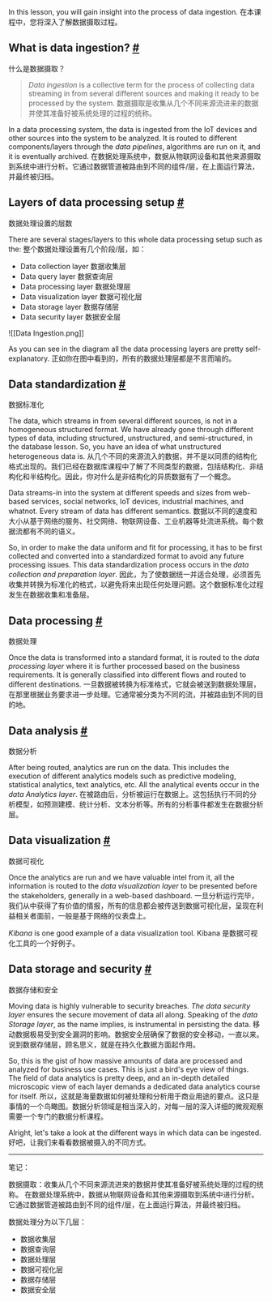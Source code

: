 In this lesson, you will gain insight into the process of data ingestion.
在本课程中，您将深入了解数据摄取过程。

## What is data ingestion? [#](https://www.educative.io/courses/web-application-software-architecture-101/R1X5ERQk7Q0#What-is-data-ingestion?)
什么是数据摄取？

> _Data ingestion_ is a collective term for the process of collecting data streaming in from several different sources and making it ready to be processed by the system.
> 数据摄取是收集从几个不同来源流进来的数据并使其准备好被系统处理的过程的统称。

In a data processing system, the data is ingested from the IoT devices and other sources into the system to be analyzed. It is routed to different components/layers through the _data pipelines_, algorithms are run on it, and it is eventually archived.
在数据处理系统中，数据从物联网设备和其他来源摄取到系统中进行分析。它通过数据管道被路由到不同的组件/层，在上面运行算法，并最终被归档。

## Layers of data processing setup [#](https://www.educative.io/courses/web-application-software-architecture-101/R1X5ERQk7Q0#Layers-of-data-processing-setup)
数据处理设置的层数

There are several stages/layers to this whole data processing setup such as the:
整个数据处理设置有几个阶段/层，如：

- Data collection layer
数据收集层
- Data query layer
数据查询层
- Data processing layer
数据处理层
- Data visualization layer
数据可视化层
- Data storage layer
数据存储层
- Data security layer
数据安全层

![[Data Ingestion.png]]

As you can see in the diagram all the data processing layers are pretty self-explanatory.
正如你在图中看到的，所有的数据处理层都是不言而喻的。
## Data standardization [#](https://www.educative.io/courses/web-application-software-architecture-101/R1X5ERQk7Q0#Data-standardization)
数据标准化

The data, which streams in from several different sources, is not in a homogeneous structured format. We have already gone through different types of data, including structured, unstructured, and semi-structured, in the database lesson. So, you have an idea of what unstructured heterogeneous data is.
从几个不同的来源流入的数据，并不是以同质的结构化格式出现的。我们已经在数据库课程中了解了不同类型的数据，包括结构化、非结构化和半结构化。因此，你对什么是非结构化的异质数据有了一个概念。

Data streams-in into the system at different speeds and sizes from web-based services, social networks, IoT devices, industrial machines, and whatnot. Every stream of data has different semantics.
数据以不同的速度和大小从基于网络的服务、社交网络、物联网设备、工业机器等处流进系统。每个数据流都有不同的语义。

So, in order to make the data uniform and fit for processing, it has to be first collected and converted into a standardized format to avoid any future processing issues. This data standardization process occurs in the _data collection and preparation layer_.
因此，为了使数据统一并适合处理，必须首先收集并转换为标准化的格式，以避免将来出现任何处理问题。这个数据标准化过程发生在数据收集和准备层。

## Data processing [#](https://www.educative.io/courses/web-application-software-architecture-101/R1X5ERQk7Q0#Data-processing)
数据处理

Once the data is transformed into a standard format, it is routed to the _data processing layer_ where it is further processed based on the business requirements. It is generally classified into different flows and routed to different destinations.
一旦数据被转换为标准格式，它就会被送到数据处理层，在那里根据业务要求进一步处理。它通常被分类为不同的流，并被路由到不同的目的地。

## Data analysis [#](https://www.educative.io/courses/web-application-software-architecture-101/R1X5ERQk7Q0#Data-analysis)
数据分析

After being routed, analytics are run on the data. This includes the execution of different analytics models such as predictive modeling, statistical analytics, text analytics, etc. All the analytical events occur in the _data Analytics layer_.
在被路由后，分析被运行在数据上。这包括执行不同的分析模型，如预测建模、统计分析、文本分析等。所有的分析事件都发生在数据分析层。

## Data visualization [#](https://www.educative.io/courses/web-application-software-architecture-101/R1X5ERQk7Q0#Data-visualization)
数据可视化

Once the analytics are run and we have valuable intel from it, all the information is routed to the _data visualization layer_ to be presented before the stakeholders, generally in a web-based dashboard.
一旦分析运行完毕，我们从中获得了有价值的情报，所有的信息都会被传送到数据可视化层，呈现在利益相关者面前，一般是基于网络的仪表盘上。

_Kibana_ is one good example of a data visualization tool.
Kibana 是数据可视化工具的一个好例子。

## Data storage and security [#](https://www.educative.io/courses/web-application-software-architecture-101/R1X5ERQk7Q0#Data-storage-and-security)
数据存储和安全

Moving data is highly vulnerable to security breaches. _The data security layer_ ensures the secure movement of data all along. Speaking of the _data Storage layer_, as the name implies, is instrumental in persisting the data.
移动数据极易受到安全漏洞的影响。数据安全层确保了数据的安全移动，一直以来。说到数据存储层，顾名思义，就是在持久化数据方面起作用。

So, this is the gist of how massive amounts of data are processed and analyzed for business use cases. This is just a bird's eye view of things. The field of data analytics is pretty deep, and an in-depth detailed microscopic view of each layer demands a dedicated data analytics course for itself.
所以，这就是海量数据如何被处理和分析用于商业用途的要点。这只是事情的一个鸟瞰图。数据分析领域是相当深入的，对每一层的深入详细的微观观察需要一个专门的数据分析课程。

Alright, let's take a look at the different ways in which data can be ingested.
好吧，让我们来看看数据被摄入的不同方式。

---

笔记：

数据摄取：收集从几个不同来源流进来的数据并使其准备好被系统处理的过程的统称。
在数据处理系统中，数据从物联网设备和其他来源摄取到系统中进行分析。它通过数据管道被路由到不同的组件/层，在上面运行算法，并最终被归档。

数据处理分为以下几层：
- 数据收集层
- 数据查询层
- 数据处理层
- 数据可视化层
- 数据存储层
- 数据安全层
